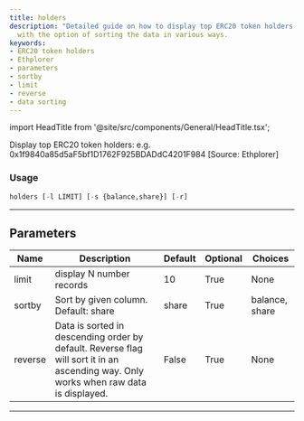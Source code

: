 ```yaml
---
title: holders
description: "Detailed guide on how to display top ERC20 token holders using python,"
  with the option of sorting the data in various ways.
keywords:
- ERC20 token holders
- Ethplorer
- parameters
- sortby
- limit
- reverse
- data sorting
---
```


import HeadTitle from '@site/src/components/General/HeadTitle.tsx';

<HeadTitle title="crypto/onchain/holders - Reference | OpenBB Terminal Docs" />

Display top ERC20 token holders: e.g. 0x1f9840a85d5aF5bf1D1762F925BDADdC4201F984 [Source: Ethplorer]

### Usage

```python
holders [-l LIMIT] [-s {balance,share}] [-r]
```

---

## Parameters

| Name | Description | Default | Optional | Choices |
| ---- | ----------- | ------- | -------- | ------- |
| limit | display N number records | 10 | True | None |
| sortby | Sort by given column. Default: share | share | True | balance, share |
| reverse | Data is sorted in descending order by default. Reverse flag will sort it in an ascending way. Only works when raw data is displayed. | False | True | None |

---
